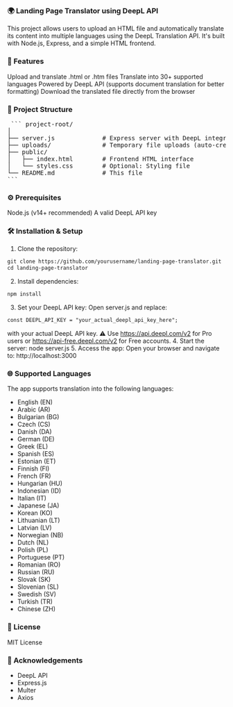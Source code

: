 ### 🌍 Landing Page Translator using DeepL API
This project allows users to upload an HTML file and automatically translate its content into multiple languages using the DeepL Translation API. It's built with Node.js, Express, and a simple HTML frontend.

### 🚀 Features
Upload and translate .html or .htm files
Translate into 30+ supported languages
Powered by DeepL API (supports document translation for better formatting)
Download the translated file directly from the browser

### 📁 Project Structure
<pre> ``` project-root/
│
├── server.js             # Express server with DeepL integration
├── uploads/              # Temporary file uploads (auto-created by multer)
├── public/
│   ├── index.html        # Frontend HTML interface
│   └── styles.css        # Optional: Styling file
└── README.md             # This file
``` </pre>

### ⚙️ Prerequisites
Node.js (v14+ recommended)
A valid DeepL API key

### 🛠 Installation & Setup
1. Clone the repository:
```markdown
git clone https://github.com/yourusername/landing-page-translator.git
cd landing-page-translator
```
2. Install dependencies:
```markdown
npm install
```
3. Set your DeepL API key:
Open server.js and replace:
```markdown
const DEEPL_API_KEY = "your_actual_deepl_api_key_here";
```
with your actual DeepL API key.
⚠️ Use https://api.deepl.com/v2 for Pro users or https://api-free.deepl.com/v2 for Free accounts.
4. Start the server:
node server.js
5. Access the app:
Open your browser and navigate to:
http://localhost:3000

### 🌐 Supported Languages
The app supports translation into the following languages:
* English (EN)
* Arabic (AR)
* Bulgarian (BG)
* Czech (CS)
* Danish (DA)
* German (DE)
* Greek (EL)
* Spanish (ES)
* Estonian (ET)
* Finnish (FI)
* French (FR)
* Hungarian (HU)
* Indonesian (ID)
* Italian (IT)
* Japanese (JA)
* Korean (KO)
* Lithuanian (LT)
* Latvian (LV)
* Norwegian (NB)
* Dutch (NL)
* Polish (PL)
* Portuguese (PT)
* Romanian (RO)
* Russian (RU)
* Slovak (SK)
* Slovenian (SL)
* Swedish (SV)
* Turkish (TR)
* Chinese (ZH)

### 📄 License
MIT License

### 🙌 Acknowledgements
* DeepL API
* Express.js
* Multer
* Axios